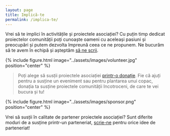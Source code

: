 ```yaml
---
layout: page
title: Implică-te
permalink: /implica-te/
---
```


Vrei să te implici în activitățile și proiectele asociației? Cu puțin timp dedicat proiectelor comunității poți cunoaște oameni cu aceleași pasiuni și preocupări și putem dezvolta împreună ceea ce ne propunem. Ne bucurăm să te avem în echipă și așteptăm [să ne scrii](/contact/).

{% include figure.html image="../assets/images/volunteer.jpg" position="center" %}

> Poți alege să susții proiectele asociației [printr-o donație](/doneaza/). Fie că ajuți pentru a susține un eveniment sau pentru plantarea unui copac, donația ta susține proiectele comunității Incotroceni, de care te vei bucura și tu!

{% include figure.html image="../assets/images/sponsor.png" position="center" %}

Vrei să susții în calitate de partener proiectele asociației? Sunt diferite moduri de a susține printr-un parteneriat, [scrie-ne](/contact/) pentru orice idee de parteneriat!
